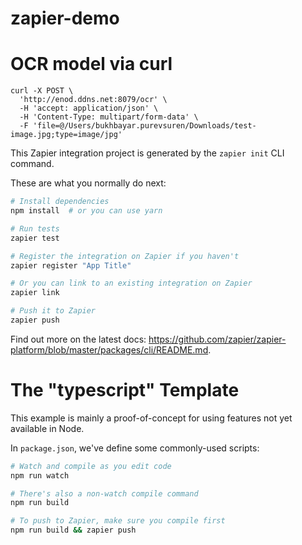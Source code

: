 # zapier-demo

# OCR model via curl

```
curl -X POST \
  'http://enod.ddns.net:8079/ocr' \
  -H 'accept: application/json' \
  -H 'Content-Type: multipart/form-data' \
  -F 'file=@/Users/bukhbayar.purevsuren/Downloads/test-image.jpg;type=image/jpg'
```

This Zapier integration project is generated by the `zapier init` CLI command.

These are what you normally do next:

```bash
# Install dependencies
npm install  # or you can use yarn

# Run tests
zapier test

# Register the integration on Zapier if you haven't
zapier register "App Title"

# Or you can link to an existing integration on Zapier
zapier link

# Push it to Zapier
zapier push
```

Find out more on the latest docs: https://github.com/zapier/zapier-platform/blob/master/packages/cli/README.md.

# The "typescript" Template

This example is mainly a proof-of-concept for using features not yet available
in Node.

In `package.json`, we've define some commonly-used scripts:

```bash
# Watch and compile as you edit code
npm run watch

# There's also a non-watch compile command
npm run build

# To push to Zapier, make sure you compile first
npm run build && zapier push
```
